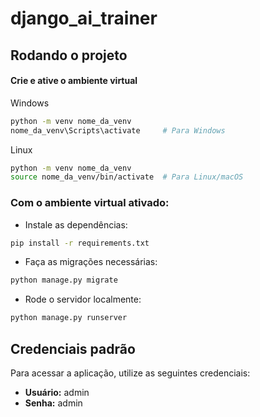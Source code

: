 # django_ai_trainer

## **Rodando o projeto**

#### Crie e ative o ambiente virtual

Windows
```bash
python -m venv nome_da_venv
nome_da_venv\Scripts\activate     # Para Windows
```

Linux
```bash
python -m venv nome_da_venv
source nome_da_venv/bin/activate  # Para Linux/macOS
```

### **Com o ambiente virtual ativado**:
- Instale as dependências:
```bash
pip install -r requirements.txt
```
- Faça as migrações necessárias:
```bash
python manage.py migrate
```
- Rode o servidor localmente:
```bash
python manage.py runserver
```

## **Credenciais padrão**

Para acessar a aplicação, utilize as seguintes credenciais:

- **Usuário:** admin
- **Senha:** admin
